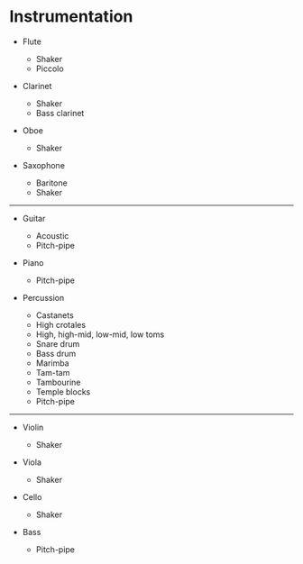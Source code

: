 Instrumentation
===============

- Flute
  - Shaker
  - Piccolo

- Clarinet
  - Shaker
  - Bass clarinet

- Oboe
  - Shaker

- Saxophone
  - Baritone
  - Shaker

---

- Guitar
  - Acoustic
  - Pitch-pipe

- Piano
  - Pitch-pipe

- Percussion
  - Castanets
  - High crotales
  - High, high-mid, low-mid, low toms
  - Snare drum
  - Bass drum
  - Marimba
  - Tam-tam
  - Tambourine
  - Temple blocks
  - Pitch-pipe

---

- Violin
  - Shaker

- Viola
  - Shaker

- Cello
  - Shaker

- Bass
  - Pitch-pipe